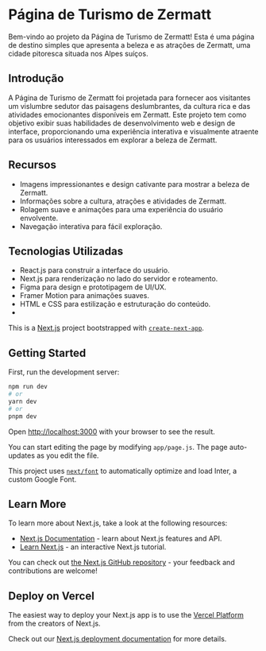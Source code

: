 # Página de Turismo de Zermatt

Bem-vindo ao projeto da Página de Turismo de Zermatt! Esta é uma página de destino simples que apresenta a beleza e as atrações de Zermatt, uma cidade pitoresca situada nos Alpes suíços.

## Introdução

A Página de Turismo de Zermatt foi projetada para fornecer aos visitantes um vislumbre sedutor das paisagens deslumbrantes, da cultura rica e das atividades emocionantes disponíveis em Zermatt. Este projeto tem como objetivo exibir suas habilidades de desenvolvimento web e design de interface, proporcionando uma experiência interativa e visualmente atraente para os usuários interessados em explorar a beleza de Zermatt.

## Recursos

- Imagens impressionantes e design cativante para mostrar a beleza de Zermatt.
- Informações sobre a cultura, atrações e atividades de Zermatt.
- Rolagem suave e animações para uma experiência do usuário envolvente.
- Navegação interativa para fácil exploração.

## Tecnologias Utilizadas

- React.js para construir a interface do usuário.
- Next.js para renderização no lado do servidor e roteamento.
- Figma para design e prototipagem de UI/UX.
- Framer Motion para animações suaves.
- HTML e CSS para estilização e estruturação do conteúdo.
- 

This is a [Next.js](https://nextjs.org/) project bootstrapped with [`create-next-app`](https://github.com/vercel/next.js/tree/canary/packages/create-next-app).

## Getting Started

First, run the development server:

```bash
npm run dev
# or
yarn dev
# or
pnpm dev
```

Open [http://localhost:3000](http://localhost:3000) with your browser to see the result.

You can start editing the page by modifying `app/page.js`. The page auto-updates as you edit the file.

This project uses [`next/font`](https://nextjs.org/docs/basic-features/font-optimization) to automatically optimize and load Inter, a custom Google Font.

## Learn More

To learn more about Next.js, take a look at the following resources:

- [Next.js Documentation](https://nextjs.org/docs) - learn about Next.js features and API.
- [Learn Next.js](https://nextjs.org/learn) - an interactive Next.js tutorial.

You can check out [the Next.js GitHub repository](https://github.com/vercel/next.js/) - your feedback and contributions are welcome!

## Deploy on Vercel

The easiest way to deploy your Next.js app is to use the [Vercel Platform](https://vercel.com/new?utm_medium=default-template&filter=next.js&utm_source=create-next-app&utm_campaign=create-next-app-readme) from the creators of Next.js.

Check out our [Next.js deployment documentation](https://nextjs.org/docs/deployment) for more details.
